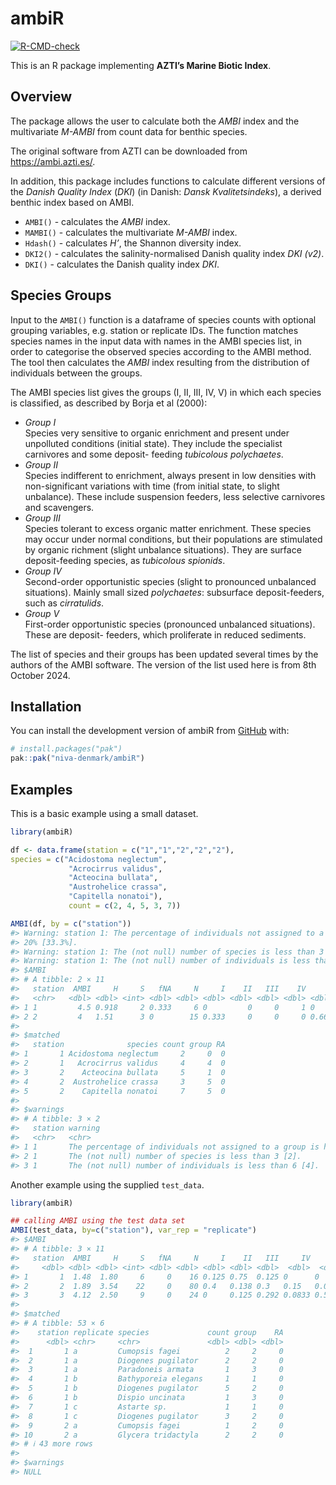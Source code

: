 
<!-- README.md is generated from README.Rmd. Please edit that file -->

# ambiR

<!-- badges: start -->

[![R-CMD-check](https://github.com/NIVA-Denmark/ambiR/actions/workflows/R-CMD-check.yaml/badge.svg)](https://github.com/NIVA-Denmark/ambiR/actions/workflows/R-CMD-check.yaml)
<!-- badges: end -->

This is an R package implementing **AZTI’s Marine Biotic Index**.

## Overview

The package allows the user to calculate both the *AMBI* index and the
multivariate *M-AMBI* from count data for benthic species.

The original software from AZTI can be downloaded from
<https://ambi.azti.es/>.

In addition, this package includes functions to calculate different
versions of the *Danish Quality Index* (*DKI*) (in Danish: *Dansk
Kvalitetsindeks*), a derived benthic index based on AMBI.

- `AMBI()` - calculates the *AMBI* index.
- `MAMBI()` - calculates the multivariate *M-AMBI* index.
- `Hdash()` - calculates *H’*, the Shannon diversity index.
- `DKI2()` - calculates the salinity-normalised Danish quality index
  *DKI (v2)*.
- `DKI()` - calculates the Danish quality index *DKI*.

## Species Groups

Input to the `AMBI()` function is a dataframe of species counts with
optional grouping variables, e.g. station or replicate IDs. The function
matches species names in the input data with names in the AMBI species
list, in order to categorise the observed species according to the AMBI
method. The tool then calculates the *AMBI* index resulting from the
distribution of individuals between the groups.

The AMBI species list gives the groups (I, II, III, IV, V) in which each
species is classified, as described by Borja et al (2000):

- *Group I*  
  Species very sensitive to organic enrichment and present under
  unpolluted conditions (initial state). They include the specialist
  carnivores and some deposit- feeding *tubicolous polychaetes*.
- *Group II*  
  Species indifferent to enrichment, always present in low densities
  with non-significant variations with time (from initial state, to
  slight unbalance). These include suspension feeders, less selective
  carnivores and scavengers.
- *Group III*  
  Species tolerant to excess organic matter enrichment. These species
  may occur under normal conditions, but their populations are
  stimulated by organic richment (slight unbalance situations). They are
  surface deposit-feeding species, as *tubicolous spionids*.
- *Group IV*  
  Second-order opportunistic species (slight to pronounced unbalanced
  situations). Mainly small sized *polychaetes*: subsurface
  deposit-feeders, such as *cirratulids*.
- *Group V*  
  First-order opportunistic species (pronounced unbalanced situations).
  These are deposit- feeders, which proliferate in reduced sediments.

The list of species and their groups has been updated several times by
the authors of the AMBI software. The version of the list used here is
from 8th October 2024.

## Installation

You can install the development version of ambiR from
[GitHub](https://github.com/niva-denmark/ambiR/) with:

``` r
# install.packages("pak")
pak::pak("niva-denmark/ambiR")
```

## Examples

This is a basic example using a small dataset.

``` r
library(ambiR)

df <- data.frame(station = c("1","1","2","2","2"),
species = c("Acidostoma neglectum",
             "Acrocirrus validus",
             "Acteocina bullata",
             "Austrohelice crassa",
             "Capitella nonatoi"),
             count = c(2, 4, 5, 3, 7))

AMBI(df, by = c("station"))
#> Warning: station 1: The percentage of individuals not assigned to a group is higher than
#> 20% [33.3%].
#> Warning: station 1: The (not null) number of species is less than 3 [2].
#> Warning: station 1: The (not null) number of individuals is less than 6 [4].
#> $AMBI
#> # A tibble: 2 × 11
#>   station  AMBI     H     S   fNA     N     I    II   III    IV     V
#>   <chr>   <dbl> <dbl> <int> <dbl> <dbl> <dbl> <dbl> <dbl> <dbl> <dbl>
#> 1 1         4.5 0.918     2 0.333     6 0         0     0     1 0    
#> 2 2         4   1.51      3 0        15 0.333     0     0     0 0.667
#> 
#> $matched
#>   station              species count group RA
#> 1       1 Acidostoma neglectum     2     0  0
#> 2       1   Acrocirrus validus     4     4  0
#> 3       2    Acteocina bullata     5     1  0
#> 4       2  Austrohelice crassa     3     5  0
#> 5       2    Capitella nonatoi     7     5  0
#> 
#> $warnings
#> # A tibble: 3 × 2
#>   station warning                                                               
#>   <chr>   <chr>                                                                 
#> 1 1       The percentage of individuals not assigned to a group is higher than …
#> 2 1       The (not null) number of species is less than 3 [2].                  
#> 3 1       The (not null) number of individuals is less than 6 [4].
```

Another example using the supplied `test_data`.

``` r
library(ambiR)

## calling AMBI using the test data set
AMBI(test_data, by=c("station"), var_rep = "replicate")
#> $AMBI
#> # A tibble: 3 × 11
#>   station  AMBI     H     S   fNA     N     I    II   III     IV      V
#>     <dbl> <dbl> <dbl> <int> <dbl> <dbl> <dbl> <dbl> <dbl>  <dbl>  <dbl>
#> 1       1  1.48  1.80     6     0    16 0.125 0.75  0.125 0      0     
#> 2       2  1.89  3.54    22     0    80 0.4   0.138 0.3   0.15   0.0125
#> 3       3  4.12  2.50     9     0    24 0     0.125 0.292 0.0833 0.5   
#> 
#> $matched
#> # A tibble: 53 × 6
#>    station replicate species             count group    RA
#>      <dbl> <chr>     <chr>               <dbl> <dbl> <dbl>
#>  1       1 a         Cumopsis fagei          2     2     0
#>  2       1 a         Diogenes pugilator      2     2     0
#>  3       1 a         Paradoneis armata       1     3     0
#>  4       1 b         Bathyporeia elegans     1     1     0
#>  5       1 b         Diogenes pugilator      5     2     0
#>  6       1 b         Dispio uncinata         1     3     0
#>  7       1 c         Astarte sp.             1     1     0
#>  8       1 c         Diogenes pugilator      3     2     0
#>  9       2 a         Cumopsis fagei          1     2     0
#> 10       2 a         Glycera tridactyla      2     2     0
#> # ℹ 43 more rows
#> 
#> $warnings
#> NULL
```
